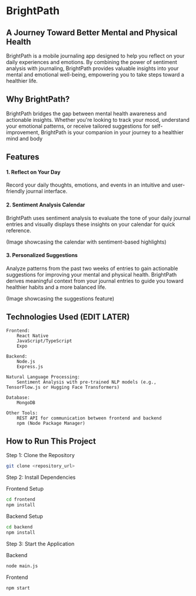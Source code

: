 # BrightPath 
## A Journey Toward Better Mental and Physical Health

BrightPath is a mobile journaling app designed to help you reflect on your daily experiences and emotions. By combining the power of sentiment analysis with journaling, BrightPath provides valuable insights into your mental and emotional well-being, empowering you to take steps toward a healthier life.

## Why BrightPath?

BrightPath bridges the gap between mental health awareness and actionable insights. Whether you're looking to track your mood, understand your emotional patterns, or receive tailored suggestions for self-improvement, BrightPath is your companion in your journey to a healthier mind and body

## Features
#### 1. Reflect on Your Day

Record your daily thoughts, emotions, and events in an intuitive and user-friendly journal interface.

#### 2. Sentiment Analysis Calendar

BrightPath uses sentiment analysis to evaluate the tone of your daily journal entries and visually displays these insights on your calendar for quick reference.


(Image showcasing the calendar with sentiment-based highlights)

#### 3. Personalized Suggestions

Analyze patterns from the past two weeks of entries to gain actionable suggestions for improving your mental and physical health.
BrightPath derives meaningful context from your journal entries to guide you toward healthier habits and a more balanced life.


(Image showcasing the suggestions feature)

## Technologies Used (EDIT LATER)

    Frontend:
        React Native
        JavaScript/TypeScript
        Expo

    Backend:
        Node.js
        Express.js

    Natural Language Processing:
        Sentiment Analysis with pre-trained NLP models (e.g., TensorFlow.js or Hugging Face Transformers)

    Database:
        MongoDB

    Other Tools:
        REST API for communication between frontend and backend
        npm (Node Package Manager)

## How to Run This Project

Step 1: Clone the Repository

```bash
git clone <repository_url>  
```
Step 2: Install Dependencies

Frontend Setup

```bash
cd frontend  
npm install  
```

Backend Setup

```bash
cd backend  
npm install
```

Step 3: Start the Application

Backend

```bash
node main.js  
```

Frontend

```bash
npm start  
```
